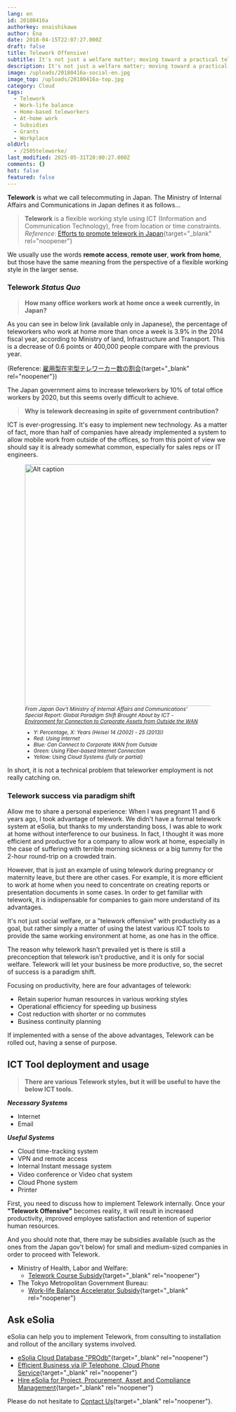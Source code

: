 ```yaml
---
lang: en
id: 20180416a
authorkey: enaishikawa
author: Ena
date: 2018-04-15T22:07:27.000Z
draft: false
title: Telework Offensive!
subtitle: It's not just a welfare matter; moving toward a practical telework offensive
description: It's not just a welfare matter; moving toward a practical telework offensive
image: /uploads/20180416a-social-en.jpg
image_top: /uploads/20180416a-top.jpg
category: Cloud
tags:
  - Telework
  - Work-life balance
  - Home-based teleworkers
  - At-home work
  - Subsidies
  - Grants
  - Workplace
oldUrl:
  - /2505teleworke/
last_modified: 2025-05-31T20:00:27.000Z
comments: {}
hot: false
featured: false
---
```

**Telework** is what we call telecommuting in Japan. The Ministry of Internal Affairs and Communications in Japan defines it as follows...

<!--more-->

>**Telework** is a flexible working style using ICT (Information and Communication Technology), free from location or time constraints. <br>
_Reference_: [Efforts to promote telework in Japan](http://www.japan-telework.or.jp/intro/tw_about.html){target="_blank" rel="noopener"}

We usually use the words **remote access**, **remote user**, **work from home**, but those have the same meaning from the perspective of a flexible working style in the larger sense.

### Telework _Status Quo_

> **How many office workers work at home once a week currently, in Japan?**

As you can see in below link (available only in Japanese), the percentage of teleworkers who work at home more than once a week is 3.9% in the 2014 fiscal year, according to Ministry of land, Infrastructure and Transport. This is a decrease of 0.6 points or 400,000 people compare with the previous year.

(Reference: [雇用型在宅型テレワーカー数の割合](http://www.mlit.go.jp/report/press/toshi02_hh_000046.html){target="_blank" rel="noopener"})

The Japan government aims to increase teleworkers by 10% of total office workers by 2020, but this seems overly difficult to achieve.

> **Why is telework decreasing in spite of government contribution?**

ICT is ever-progressing. It's easy to implement new technology. As a matter of fact, more than half of companies have already implemented a system to allow mobile work from outside of the offices, so from this point of view we should say it is already somewhat common, especially for sales reps or IT engineers.  

<figure class="image-container">
<img class="materialboxed responsive-img" width="550" data-caption="Zoom caption" alt="Alt caption" src="/uploads/eSolia-Post-Telework-01.png" >
<figcaption><small><em>From Japan Gov't Ministry of Internal Affairs and Communications'<br> Special Report: Global Paradigm Shift Brought About by ICT - <br><a href="http://www.soumu.go.jp/johotsusintokei/whitepaper/ja/h26/html/nc141220.html">Environment for Connection to Corporate Assets from Outside the WAN</a>
<ul>
<li>Y: Percentage, X: Years (Heisei 14 (2002) - 25 (2013))</li>
<li>Red: Using Internet</li>
<li>Blue: Can Connect to Corporate WAN from Outside</li>
<li>Green: Using Fiber-based Internet Connection</li>
<li>Yellow: Using Cloud Systems (fully or partial)</li>
</ul>
</em></small></figcaption>
</figure>

In short, it is not a technical problem that teleworker employment is not really catching on.

### Telework success via paradigm shift

Allow me to share a personal experience: When I was pregnant 11 and 6 years ago, I took advantage of telework. We didn't have a formal telework system at eSolia, but thanks to my understanding boss, I was able to work at home without interference to our business. In fact, I thought it was more efficient and productive for a company to allow work at home, especially in the case of suffering with terrible morning sickness or a big tummy for the 2-hour round-trip on a crowded train.

However, that is just an example of using telework during pregnancy or maternity leave, but there are other cases. For example, it is more efficient to work at home when you need to concentrate on creating reports or presentation documents in some cases. In order to get familiar with telework, it is indispensable for companies to gain more understand of its advantages.

It's not just social welfare, or a "telework offensive" with productivity as a goal, but rather simply a matter of using the latest various ICT tools to provide the same working environment at home, as one has in the office.

The reason why telework hasn't prevailed yet is there is still a preconception that telework isn't productive, and it is only for social welfare. Telework will let your business be more productive, so, the secret of success is a paradigm shift.

Focusing on productivity, here are four advantages of telework:

* Retain superior human resources in various working styles
* Operational efficiency for speeding up business
* Cost reduction with shorter or no commutes
* Business continuity planning

If implemented with a sense of the above advantages, Telework can be rolled out, having a sense of purpose.

## ICT Tool deployment and usage

> **There are various Telework styles, but it will be useful to have the below ICT tools.**

**_Necessary Systems_**

- Internet
- Email

**_Useful Systems_**

- Cloud time-tracking system
- VPN and remote access
- Internal Instant message system
- Video conference or Video chat system　
- Cloud Phone system
- Printer

First, you need to discuss how to implement Telework internally. Once your **"Telework Offensive"** becomes reality, it will result in increased productivity, improved employee satisfaction and retention of superior human resources.

And you should note that, there may be subsidies available (such as the ones from the Japan gov't below) for small and medium-sized companies in order to proceed with Telework.

- Ministry of Health, Labor and Welfare:
   - [Telework Course Subsidy](https://www.mhlw.go.jp/stf/seisakunitsuite/bunya/telework_zyosei_R3.html){target="_blank" rel="noopener"}
- The Tokyo Metropolitan Government Bureau:
   - [Work-life Balance Accelerator Subsidy](https://www.koyokankyo.shigotozaidan.or.jp/jigyo/telework/teletotal/total_joseikin.html){target="_blank" rel="noopener"}

## Ask eSolia

eSolia can help you to implement Telework, from consulting to installation and rollout of the ancillary systems involved.

* [eSolia Cloud Database "PROdb"](http://esolia.com/prodb/){target="_blank" rel="noopener"}
* [Efficient Business via IP Telephone, Cloud Phone Service](http://esolia.com/telephone/){target="_blank" rel="noopener"}
* [Hire eSolia for Project, Procurement, Asset and Compliance Management](http://esolia.com/process/){target="_blank" rel="noopener"} 

Please do not hesitate to [Contact Us](http://esolia.co.jp/info-request){target="_blank" rel="noopener"}.
